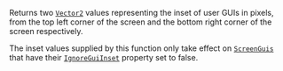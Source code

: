 Returns two [`Vector2`](https://create.roblox.com/docs/reference/engine/datatypes/Vector2) values representing the inset of user GUIs
in pixels, from the top left corner of the screen and the bottom right
corner of the screen respectively.

The inset values supplied by this function only take effect on
[`ScreenGuis`](https://create.roblox.com/docs/reference/engine/classes/ScreenGui) that have their
[`IgnoreGuiInset`](https://create.roblox.com/docs/reference/engine/classes/ScreenGui#IgnoreGuiInset) property set to false.